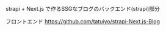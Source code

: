 strapi + Next.js で作るSSGなブログのバックエンド(strapi)部分

フロントエンド
https://github.com/tatuiyo/strapi-Next.js-Blog
